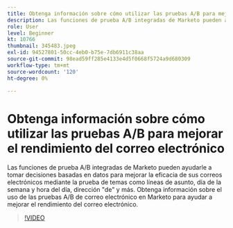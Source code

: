 ```yaml
---
title: Obtenga información sobre cómo utilizar las pruebas A/B para mejorar el rendimiento del correo electrónico
description: Las funciones de prueba A/B integradas de Marketo pueden ayudarle a tomar decisiones basadas en datos para mejorar la eficacia de sus correos electrónicos mediante la prueba de temas como líneas de asunto, día de la semana y hora del día, dirección "de" y más. Obtenga información sobre el uso de las pruebas A/B de correo electrónico en Marketo para ayudar a mejorar el rendimiento del correo electrónico.
role: User
level: Beginner
kt: 10766
thumbnail: 345483.jpeg
exl-id: 94527801-50cc-4eb0-b75e-7db6911c38aa
source-git-commit: 98ead59ff285e4133e4d5f0668f5724a9d680309
workflow-type: tm+mt
source-wordcount: '120'
ht-degree: 0%

---
```


# Obtenga información sobre cómo utilizar las pruebas A/B para mejorar el rendimiento del correo electrónico

Las funciones de prueba A/B integradas de Marketo pueden ayudarle a tomar decisiones basadas en datos para mejorar la eficacia de sus correos electrónicos mediante la prueba de temas como líneas de asunto, día de la semana y hora del día, dirección &quot;de&quot; y más. Obtenga información sobre el uso de las pruebas A/B de correo electrónico en Marketo para ayudar a mejorar el rendimiento del correo electrónico.

>[!VIDEO](https://video.tv.adobe.com/v/345483/?quality=12&learn=on)
